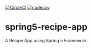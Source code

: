 [![CircleCI](https://circleci.com/gh/batspike/spring5-recipe-app.svg?style=svg)](https://circleci.com/gh/batspike/spring5-recipe-app)
[![codecov](https://codecov.io/github/batspike/spring5-recipe-app/coverage.svg?branch=master)](https://codecov.io/github/batspike/spring5-recipe-app?branch=master)

# spring5-recipe-app
A Recipe App using Spring 5 Framework.
